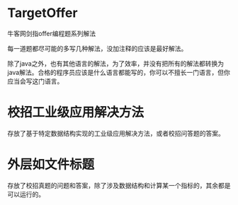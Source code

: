 # TargetOffer
 
牛客网剑指offer编程题系列解法

每一道题都尽可能的多写几种解法，没加注释的应该是最好解法。

除了java之外，也有其他语言的解法，为了效率，并没有把所有的解法都转换为java解法。合格的程序员应该是什么语言都能写的，你可以不擅长一门语言，但你应当会写这门语言。

# 校招工业级应用解决方法

存放了基于特定数据结构实现的工业级应用解决方法，或者校招问答题的答案。

# 外层如文件标题

存放了校招真题的问题和答案，除了涉及数据结构和计算某一个指标的，其余都是可以运行的。
